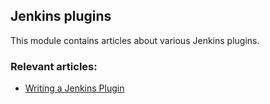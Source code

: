 ## Jenkins plugins

This module contains articles about various Jenkins plugins.

### Relevant articles:

- [Writing a Jenkins Plugin](https://www.surya.com/jenkins-custom-plugin)
